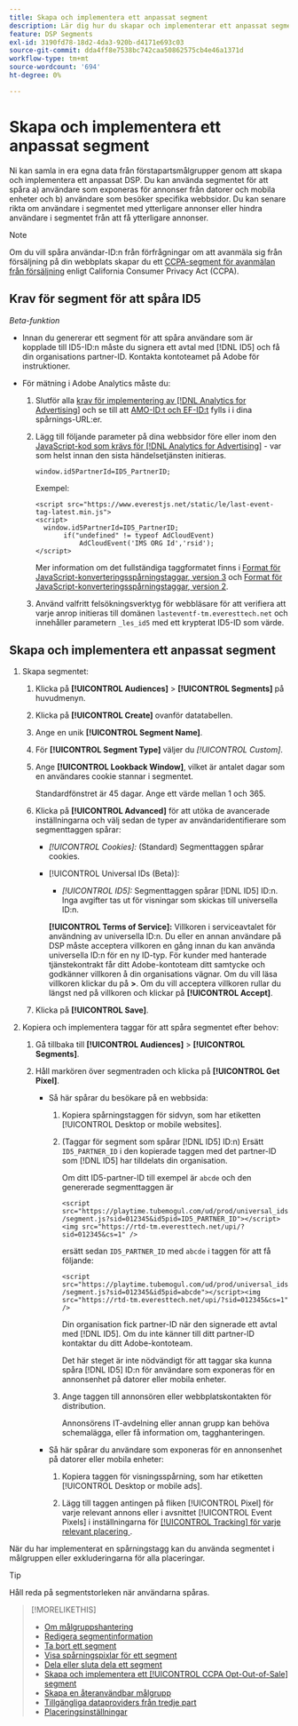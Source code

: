 ```yaml
---
title: Skapa och implementera ett anpassat segment
description: Lär dig hur du skapar och implementerar ett anpassat segment för att spåra användare som exponeras för annonser eller användare som besöker dina webbsidor.
feature: DSP Segments
exl-id: 3190fd78-18d2-4da3-920b-d4171e693c03
source-git-commit: dda4ff8e7538bc742caa50862575cb4e46a1371d
workflow-type: tm+mt
source-wordcount: '694'
ht-degree: 0%

---
```


# Skapa och implementera ett anpassat segment

Ni kan samla in era egna data från förstapartsmålgrupper genom att skapa och implementera ett anpassat DSP. Du kan använda segmentet för att spåra a) användare som exponeras för annonser från datorer och mobila enheter och b) användare som besöker specifika webbsidor. Du kan senare rikta om användare i segmentet med ytterligare annonser eller hindra användare i segmentet från att få ytterligare annonser.

>[!NOTE]
>
>Om du vill spåra användar-ID:n från förfrågningar om att avanmäla sig från försäljning på din webbplats skapar du ett [CCPA-segment för avanmälan från försäljning](ccpa-opt-out-segment-create.md) enligt California Consumer Privacy Act (CCPA).

## Krav för segment för att spåra ID5

*Beta-funktion*

* Innan du genererar ett segment för att spåra användare som är kopplade till ID5-ID:n måste du signera ett avtal med [!DNL ID5] och få din organisations partner-ID. Kontakta kontoteamet på Adobe för instruktioner.

* För mätning i Adobe Analytics måste du:

   1. Slutför alla [krav för implementering av [!DNL Analytics for Advertising]](/help/integrations/analytics/prerequisites.md) och se till att [AMO-ID:t och EF-ID:t](/help/integrations/analytics/ids.md) fylls i i dina spårnings-URL:er.

   1. Lägg till följande parameter på dina webbsidor före eller inom den [JavaScript-kod som krävs för [!DNL Analytics for Advertising]](/help/integrations/analytics/javascript.md) - var som helst innan den sista händelsetjänsten initieras.

      ```window.id5PartnerId=ID5_PartnerID;```

      Exempel:

      ```
      <script src="https://www.everestjs.net/static/le/last-event-tag-latest.min.js">
      <script>
        window.id5PartnerId=ID5_PartnerID;
             if("undefined" != typeof AdCloudEvent)
                 AdCloudEvent('IMS ORG Id','rsid');
      </script>
      ```

      Mer information om det fullständiga taggformatet finns i [Format för JavaScript-konverteringsspårningstaggar, version 3](/help/search-social-commerce/tracking/format-conversion-tag-jsv3.md) och [Format för JavaScript-konverteringsspårningstaggar, version 2](/help/search-social-commerce/tracking/format-conversion-tag-jsv2.md).

   1. Använd valfritt felsökningsverktyg för webbläsare för att verifiera att varje anrop initieras till domänen `lasteventf-tm.everesttech.net` och innehåller parametern `_les_id5` med ett krypterat ID5-ID som värde.

## Skapa och implementera ett anpassat segment

1. Skapa segmentet:

   1. Klicka på **[!UICONTROL Audiences]** > **[!UICONTROL Segments]** på huvudmenyn.

   1. Klicka på **[!UICONTROL Create]** ovanför datatabellen.

   1. Ange en unik **[!UICONTROL Segment Name]**.

   1. För **[!UICONTROL Segment Type]** väljer du *[!UICONTROL Custom]*.

   1. Ange **[!UICONTROL Lookback Window]**, vilket är antalet dagar som en användares cookie stannar i segmentet.

      Standardfönstret är 45 dagar. Ange ett värde mellan 1 och 365.

   1. Klicka på **[!UICONTROL Advanced]** för att utöka de avancerade inställningarna och välj sedan de typer av användaridentifierare som segmenttaggen spårar:

      * *[!UICONTROL Cookies]:* (Standard) Segmenttaggen spårar cookies.

      * [!UICONTROL Universal IDs (Beta)]:

         * *[!UICONTROL ID5]:* Segmenttaggen spårar [!DNL ID5] ID:n. Inga avgifter tas ut för visningar som skickas till universella ID:n.

        **[!UICONTROL Terms of Service]:** Villkoren i serviceavtalet för användning av universella ID:n. Du eller en annan användare på DSP måste acceptera villkoren en gång innan du kan använda universella ID:n för en ny ID-typ. För kunder med hanterade tjänstekontrakt får ditt Adobe-kontoteam ditt samtycke och godkänner villkoren å din organisations vägnar. Om du vill läsa villkoren klickar du på **>**. Om du vill acceptera villkoren rullar du längst ned på villkoren och klickar på **[!UICONTROL Accept]**.

   1. Klicka på **[!UICONTROL Save]**.

1. Kopiera och implementera taggar för att spåra segmentet efter behov:

   1. Gå tillbaka till **[!UICONTROL Audiences]** > **[!UICONTROL Segments]**.

   1. Håll markören över segmentraden och klicka på **[!UICONTROL Get Pixel]**.

      * Så här spårar du besökare på en webbsida:

         1. Kopiera spårningstaggen för sidvyn, som har etiketten [!UICONTROL Desktop or mobile websites].

         1. (Taggar för segment som spårar [!DNL ID5] ID:n) Ersätt `ID5_PARTNER_ID` i den kopierade taggen med det partner-ID som [!DNL ID5] har tilldelats din organisation.

            Om ditt ID5-partner-ID till exempel är `abcde` och den genererade segmenttaggen är

            ```<script src="https://playtime.tubemogul.com/ud/prod/universal_ids/segment.js?sid=012345&id5pid=ID5_PARTNER_ID"></script><img src="https://rtd-tm.everesttech.net/upi/?sid=012345&cs=1" />```

            ersätt sedan `ID5_PARTNER_ID` med `abcde` i taggen för att få följande:

            ```<script src="https://playtime.tubemogul.com/ud/prod/universal_ids/segment.js?sid=012345&id5pid=abcde"></script><img src="https://rtd-tm.everesttech.net/upi/?sid=012345&cs=1" />```

            Din organisation fick partner-ID när den signerade ett avtal med [!DNL ID5]. Om du inte känner till ditt partner-ID kontaktar du ditt Adobe-kontoteam.

            Det här steget är inte nödvändigt för att taggar ska kunna spåra [!DNL ID5] ID:n för användare som exponeras för en annonsenhet på datorer eller mobila enheter.

         1. Ange taggen till annonsören eller webbplatskontakten för distribution.

            Annonsörens IT-avdelning eller annan grupp kan behöva schemalägga, eller få information om, tagghanteringen.

      * Så här spårar du användare som exponeras för en annonsenhet på datorer eller mobila enheter:

         1. Kopiera taggen för visningsspårning, som har etiketten [!UICONTROL Desktop or mobile ads].

         1. Lägg till taggen antingen på fliken [!UICONTROL Pixel] för varje relevant annons eller i avsnittet [!UICONTROL Event Pixels] i inställningarna för [[!UICONTROL Tracking] för varje relevant placering ](/help/dsp/campaign-management/placements/placement-settings.md#placement-tracking).

När du har implementerat en spårningstagg kan du använda segmentet i målgruppen eller exkluderingarna för alla placeringar.

>[!TIP]
>
>Håll reda på segmentstorleken när användarna spåras.

>[!MORELIKETHIS]
>
>* [Om målgruppshantering](audience-about.md)
>* [Redigera segmentinformation](segment-edit.md)
>* [Ta bort ett segment](segment-delete.md)
>* [Visa spårningspixlar för ett segment](segment-view-pixels.md)
>* [Dela eller sluta dela ett segment](segment-share.md)
>* [Skapa och implementera ett [!UICONTROL CCPA Opt-Out-of-Sale] segment ](ccpa-opt-out-segment-create.md)
>* [Skapa en återanvändbar målgrupp](reusable-audience-create.md)
>* [Tillgängliga dataproviders från tredje part](third-party-data-providers.md)
>* [Placeringsinställningar](/help/dsp/campaign-management/placements/placement-settings.md)
